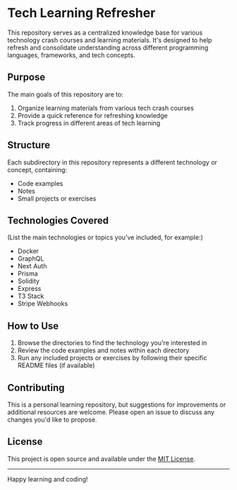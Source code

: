 # Tech Learning Refresher

This repository serves as a centralized knowledge base for various technology crash courses and learning materials. It's designed to help refresh and consolidate understanding across different programming languages, frameworks, and tech concepts.

## Purpose

The main goals of this repository are to:
1. Organize learning materials from various tech crash courses
2. Provide a quick reference for refreshing knowledge
3. Track progress in different areas of tech learning

## Structure

Each subdirectory in this repository represents a different technology or concept, containing:
- Code examples
- Notes
- Small projects or exercises

## Technologies Covered

(List the main technologies or topics you've included, for example:)
- Docker
- GraphQL
- Next Auth
- Prisma
- Solidity
- Express
- T3 Stack
- Stripe Webhooks

## How to Use

1. Browse the directories to find the technology you're interested in
2. Review the code examples and notes within each directory
3. Run any included projects or exercises by following their specific README files (if available)

## Contributing

This is a personal learning repository, but suggestions for improvements or additional resources are welcome. Please open an issue to discuss any changes you'd like to propose.

## License

This project is open source and available under the [MIT License](LICENSE).

---

Happy learning and coding!
